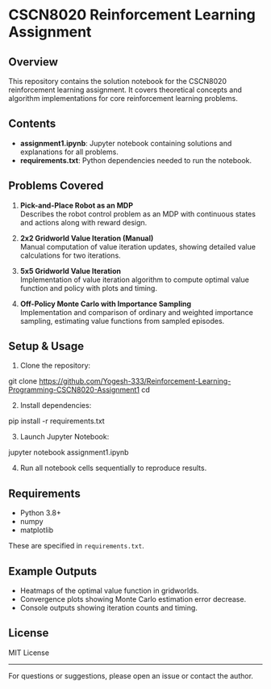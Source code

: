 # CSCN8020 Reinforcement Learning Assignment

## Overview

This repository contains the solution notebook for the CSCN8020 reinforcement learning assignment. It covers theoretical concepts and algorithm implementations for core reinforcement learning problems.

## Contents

- **assignment1.ipynb**: Jupyter notebook containing solutions and explanations for all problems.
- **requirements.txt**: Python dependencies needed to run the notebook.

## Problems Covered

1. **Pick-and-Place Robot as an MDP**  
   Describes the robot control problem as an MDP with continuous states and actions along with reward design.

2. **2x2 Gridworld Value Iteration (Manual)**  
   Manual computation of value iteration updates, showing detailed value calculations for two iterations.

3. **5x5 Gridworld Value Iteration**  
   Implementation of value iteration algorithm to compute optimal value function and policy with plots and timing.

4. **Off-Policy Monte Carlo with Importance Sampling**  
   Implementation and comparison of ordinary and weighted importance sampling, estimating value functions from sampled episodes.

## Setup & Usage

1. Clone the repository:

git clone <https://github.com/Yogesh-333/Reinforcement-Learning-Programming-CSCN8020-Assignment1>
cd <your-project-directory>


2. Install dependencies:

pip install -r requirements.txt


3. Launch Jupyter Notebook:

jupyter notebook assignment1.ipynb


4. Run all notebook cells sequentially to reproduce results.

## Requirements

- Python 3.8+
- numpy
- matplotlib

These are specified in `requirements.txt`.

## Example Outputs

- Heatmaps of the optimal value function in gridworlds.
- Convergence plots showing Monte Carlo estimation error decrease.
- Console outputs showing iteration counts and timing.

## License

MIT License

---

For questions or suggestions, please open an issue or contact the author.
